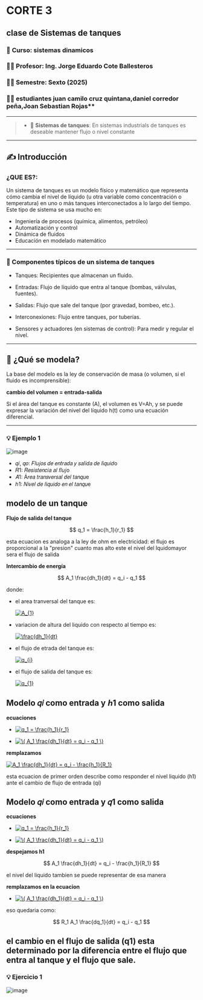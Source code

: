 # CORTE 3 
## clase de Sistemas de tanques
### 📅 **Curso:** sistemas dinamicos 
### 👨‍🏫 **Profesor:** Ing. Jorge Eduardo Cote Ballesteros
### 🧑‍🎓 **Semestre:** Sexto (2025)
### 🧑‍🎓 **estudiantes** juan camilo cruz quintana,daniel corredor peña,Joan Sebastian Rojas**
------------------------------------------------------------------------
>* 🔑 **Sistemas de tanques**:
En sistemas industrials de tanques es deseable mantener flujo o nivel constante
------------------------------------------------------------------------
## ✍️ Introducción

### **¿QUE ES?**:
Un sistema de tanques es un modelo físico y matemático que representa cómo cambia el nivel de líquido (u otra variable como concentración o temperatura) en uno o más tanques interconectados a lo largo del tiempo. Este tipo de sistema se usa mucho en:
* Ingeniería de procesos (química, alimentos, petróleo)
* Automatización y control
* Dinámica de fluidos
* Educación en modelado matemático
-------------------------------------------------------------
### **🔧 Componentes típicos de un sistema de tanques**
 
* Tanques: Recipientes que almacenan un fluido.

* Entradas: Flujo de líquido que entra al tanque (bombas, válvulas, fuentes).

* Salidas: Flujo que sale del tanque (por gravedad, bombeo, etc.).

* Interconexiones: Flujo entre tanques, por tuberías.

* Sensores y actuadores (en sistemas de control): Para medir y regular el nivel.

-------------------------------------------------------------------------------------
## **🧮 ¿Qué se modela?**
La base del modelo es la ley de conservación de masa (o volumen, si el fluido es incomprensible):

**cambio del volumen = entrada-salida**

Si el área del tanque es constante (A), el volumen es V=Ah, y se puede expresar la variación del nivel del líquido h(t) como una ecuación diferencial.

----------------------------------------------------------------------------
### 💡 Ejemplo 1

![image](https://github.com/user-attachments/assets/4a283122-97a0-408c-9472-88a81e9dfb8a)

* 𝑞𝑖, 𝑞𝑜: 𝐹𝑙𝑢𝑗𝑜𝑠 𝑑𝑒 𝑒𝑛𝑡𝑟𝑎𝑑𝑎 𝑦 𝑠𝑎𝑙𝑖𝑑𝑎 𝑑𝑒 𝑙í𝑞𝑢𝑖𝑑o
* 𝑅1: 𝑅𝑒𝑠𝑖𝑠𝑡𝑒𝑛𝑐𝑖𝑎 𝑎𝑙 𝑓𝑙𝑢𝑗o
* 𝐴1: Á𝑟𝑒𝑎 𝑡𝑟𝑎𝑛𝑠𝑣𝑒𝑟𝑠𝑎𝑙 𝑑𝑒𝑙 𝑡𝑎𝑛𝑞𝑢e
* ℎ1: 𝑁𝑖𝑣𝑒𝑙 𝑑𝑒 𝑙í𝑞𝑢𝑖𝑑𝑜 𝑒𝑛 𝑒𝑙 𝑡𝑎𝑛𝑞𝑢e

 ## modelo de un tanque 
**Flujo de salida del tanque**

$$
q_1 = \frac{h_1}{r_1}
$$

esta ecuacion es analoga a la ley de ohm en electricidad: el flujo es proporcional a la "presion" cuanto mas alto este el nivel del lquidomayor sera el flujo de salida 

**Intercambio de energía**

$$
A_1 \frac{dh_1}{dt} = q_i - q_1
$$

donde: 

* el area tranversal del tanque es:
  
  <a href="http://www.alciro.org/tools/matematicas/editor-ecuaciones.jsp?eq=A_{1}"><img src="http://www.alciro.org/cgi/tex.cgi?A_{1}" title="A_{1}" border="0" /></a>

* variacion de altura del liquido con respecto al tiempo es:

  <a href="http://www.alciro.org/tools/matematicas/editor-ecuaciones.jsp?eq=\frac{dh_1}{dt}"><img src="http://www.alciro.org/cgi/tex.cgi?\frac{dh_1}{dt}" title="\frac{dh_1}{dt}" border="0" /></a>

* el flujo de etrada del tanque es:
  
  <a href="http://www.alciro.org/tools/matematicas/editor-ecuaciones.jsp?eq=q_{i}"><img src="http://www.alciro.org/cgi/tex.cgi?q_{i}" title="q_{i}" border="0" /></a>

* el flujo de salida del tanque es:

  <a href="http://www.alciro.org/tools/matematicas/editor-ecuaciones.jsp?eq=q_{1}"><img src="http://www.alciro.org/cgi/tex.cgi?q_{1}" title="q_{1}" border="0" /></a>

  
 ## Modelo 𝑞𝑖 como entrada y ℎ1 como salida

 **ecuaciones**

* <a href="http://www.alciro.org/tools/matematicas/editor-ecuaciones.jsp?eq=q_1 = \frac{h_1}{r_1}"><img src="http://www.alciro.org/cgi/tex.cgi?q_1 = \frac{h_1}{r_1}" title="q_1 = \frac{h_1}{r_1}" border="0" /></a> 

*  <a href="http://www.alciro.org/tools/matematicas/editor-ecuaciones.jsp?eq=\( A_1 \frac{dh_1}{dt} = q_i - q_1 \)"><img src="http://www.alciro.org/cgi/tex.cgi?\( A_1 \frac{dh_1}{dt} = q_i - q_1 \)" title="\( A_1 \frac{dh_1}{dt} = q_i - q_1 \)" border="0" /></a>

**remplazamos**

<a href="http://www.alciro.org/tools/matematicas/editor-ecuaciones.jsp?eq=A_1 \frac{dh_1}{dt} = q_i - \frac{h_1}{R_1}"><img src="http://www.alciro.org/cgi/tex.cgi?A_1\frac{dh_1}{dt} = q_i - \frac{h_1}{R_1}" title="A_1 \frac{dh_1}{dt} = q_i - \frac{h_1}{R_1}" border="0" /></a>

esta ecuacion de primer orden describe como responder el nivel liquido (h1) ante el cambio de flujo de entrada (qi) 

## Modelo 𝑞𝑖 como entrada y 𝑞1 como salida

 **ecuaciones**

* <a href="http://www.alciro.org/tools/matematicas/editor-ecuaciones.jsp?eq=q_1 = \frac{h_1}{r_1}"><img src="http://www.alciro.org/cgi/tex.cgi?q_1 = \frac{h_1}{r_1}" title="q_1 = \frac{h_1}{r_1}" border="0" /></a> 

*  <a href="http://www.alciro.org/tools/matematicas/editor-ecuaciones.jsp?eq=\( A_1 \frac{dh_1}{dt} = q_i - q_1 \)"><img src="http://www.alciro.org/cgi/tex.cgi?\( A_1 \frac{dh_1}{dt} = q_i - q_1 \)" title="\( A_1 \frac{dh_1}{dt} = q_i - q_1 \)" border="0" /></a>


**despejamos h1**

$$
A_1 \frac{dh_1}{dt} = q_i - \frac{h_1}{R_1}
$$

el nivel del liquido tambien se puede representar de esa manera

**remplazamos en la ecuacion**

*  <a href="http://www.alciro.org/tools/matematicas/editor-ecuaciones.jsp?eq=\( A_1 \frac{dh_1}{dt} = q_i - q_1 \)"><img src="http://www.alciro.org/cgi/tex.cgi?\( A_1 \frac{dh_1}{dt} = q_i - q_1 \)" title="\( A_1 \frac{dh_1}{dt} = q_i - q_1 \)" border="0" /></a>

eso quedaria como:

$$
R_1 A_1 \frac{dq_1}{dt} = q_i - q_1
$$

el cambio en el flujo de salida (q1) esta determinado por la diferencia entre el flujo que entra al tanque y el flujo que sale. 
----------------------------
### 💡 Ejercicio 1

![image](https://github.com/user-attachments/assets/60ae6e66-78ae-4775-9a32-8e0c7311e243)











  
